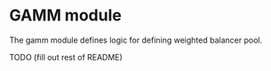 # GAMM module

The gamm module defines logic for defining weighted balancer pool.

TODO (fill out rest of README)